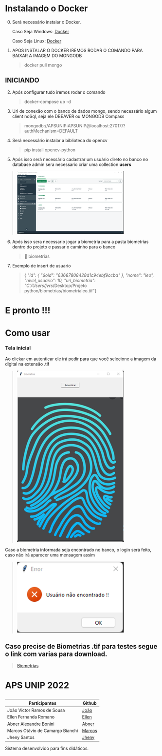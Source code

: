 # Instalando o Docker
0) Será necessário instalar o Docker.<p>
   Caso Seja Windows: [Docker](https://www.docker.com/) <p>
   Caso Seja Linux: [Docker](https://docs.docker.com/engine/install/ubuntu/)

1) APOS INSTALAR O DOCKER IREMOS RODAR O COMANDO PARA BAIXAR A IMAGEM DO MONGODB
   > docker pull mongo

## INICIANDO
2) Após configurar tudo iremos rodar o comando 
   > docker-compose up -d

3) Uri de conexão com o banco de dados mongo, sendo necessário algum client noSql, seja ele DBEAVER ou MONGODB Compass <p>
   > mongodb://APSUNIP:APSUNIP@localhost:27017/?authMechanism=DEFAULT 
    
4) Será necessário instalar a biblioteca do opencv  <p>
   > pip install opencv-python

5) Após isso será necessário cadastrar um usuário direto no banco no database admin sera necessario criar uma collection <strong>users</strong> <p>

  > <img src="https://github.com/jvrs2812/autenticacao-com-biometria-python/blob/main/imagens_readme/collections.png" width="350" title="hover text">
   
6) Após isso sera necessario jogar a biometria para a pasta biometrias dentro do projeto e passar o caminho para o banco <p>
   > 📂 biometrias

7) Exemplo de insert de usuario <p>
   > {  "_id": {    "$oid": "63687808428d1c94ebf9ccba"  },  "nome": "leo",  "nivel_usuario": 10,  "url_biometria": "C:/Users/jvrs_/Desktop/Projeto python/biometrias/biometrialeo.tif"}

# E pronto !!!

# Como usar

### Tela inicial
  Ao clickar em autenticar ele irá pedir para que você selecione a imagem da digital na extensão .tif 
  > <img src="https://github.com/jvrs2812/autenticacao-com-biometria-python/blob/main/imagens_readme/telainicial.png" width="350" title="hover text">
  
  Caso a biometria informada seja encontrado no banco, o login será feito, caso não irá aparecer uma mensagem assim
  > <img src="https://github.com/jvrs2812/autenticacao-com-biometria-python/blob/main/imagens_readme/Error.png" width="350" title="hover text"> 

  ## Caso precise de Biometrias .tif para testes segue o link com varias para download.
   > [Biometrias](http://bias.csr.unibo.it/fvc2000/download.asp)

 # APS UNIP 2022<p>


| Participantes               | Github                       |
| ----------------------------|------------------------------|
| João Victor Ramos de Sousa  | [João](https://github.com/jvrs2812)|
| Ellen Fernanda Romano       | [Ellen]() |
| Abner Alexandre Bonini      | [Abner](https://github.com/AbnerBonini22) |
| Marcos Otávio de Camargo Bianchi | [Marcos](https://github.com/devmbianchi) |
| Jheny Santos                | [Jheny]() |
     
Sistema desenvolvido para fins didáticos.<p>
